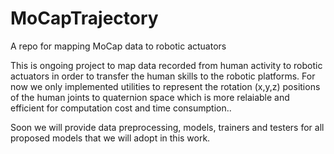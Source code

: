 # MoCapTrajectory
A repo for mapping MoCap data to robotic actuators

This is ongoing project to map data recorded from human activity to robotic actuators in order to transfer the human skills to the robotic platforms.
For now we only implemented utilities to represent the rotation (x,y,z) positions of the human joints to quaternion space which is more relaiable and efficient 
for computation cost and time consumption..

Soon we will provide data preprocessing, models, trainers and testers for all proposed models that we will adopt in this work.

